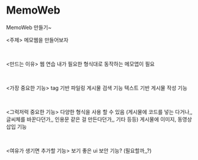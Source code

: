 # MemoWeb
MemoWeb 만들기~

<주제>
메모웹을 만들어보자

​

<만드는 이유>
웹 연습
내가 필요한 형식대로 동작하는 메모앱이 필요

​

<가장 중요한 기능>
tag 기반 파일링
게시물 검색 기능
텍스트 기반 게시물 작성 기능

​

<그럭저럭 중요한 기능>
다양한 형식을 사용 할 수 있음 (게시물에 코드를 넣는 다거나,, 글씨체를 바꾼다던가,, 인용문 같은 걸 만든다던가,, 기타 등등)
게시물에 이미지, 동영상 삽입 기능

​

<여유가 생기면 추가할 기능>
보기 좋은 ui
보안 기능? (필요할까,,?)
